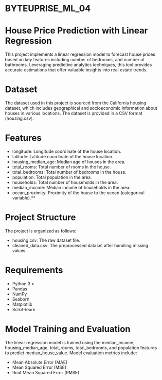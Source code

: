 # BYTEUPRISE_ML_04
# House Price Prediction with Linear Regression

This project implements a linear regression model to forecast house prices based on key features including  number of bedrooms, and number of bathrooms. Leveraging predictive analytics techniques, this tool provides accurate estimations that offer valuable insights into real estate trends.

# **Dataset**
The dataset used in this project is sourced from the California housing dataset, which includes geographical and socioeconomic information about houses in various locations. The dataset is provided in a CSV format (housing.csv).

# **Features**
* longitude: Longitude coordinate of the house location.
* latitude: Latitude coordinate of the house location.
* housing_median_age: Median age of houses in the area.
* total_rooms: Total number of rooms in the house.
* total_bedrooms: Total number of bedrooms in the house.
* population: Total population in the area.
* households: Total number of households in the area.
* median_income: Median income of households in the area.
* ocean_proximity: Proximity of the house to the ocean (categorical variable).**

# **Project Structure**
The project is organized as follows:
* housing.csv: The raw dataset file.
* cleaned_data.csv: The preprocessed dataset after handling missing values.

# **Requirements**
* Python 3.x
* Pandas
* NumPy
* Seaborn
* Matplotlib
* Scikit-learn

# **Model Training and Evaluation**
The linear regression model is trained using the median_income, housing_median_age, total_rooms, total_bedrooms, and population features to predict median_house_value. Model evaluation metrics include:
* Mean Absolute Error (MAE)
* Mean Squared Error (MSE)
* Root Mean Squared Error (RMSE)
